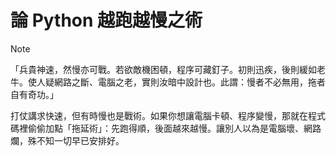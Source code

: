# 論 Python 越跑越慢之術
>[!NOTE]
>「兵貴神速，然慢亦可戰。若欲敵機困頓，程序可藏釘子。初則迅疾，後則緩如老牛。使人疑網路之斷、電腦之老，實則汝暗中設計也。此謂：慢者不必無用，拖者自有奇功。」


打仗講求快速，但有時慢也是戰術。如果你想讓電腦卡頓、程序變慢，那就在程式碼裡偷偷加點「拖延術」：先跑得順，後面越來越慢。讓別人以為是電腦壞、網路爛，殊不知一切早已安排好。